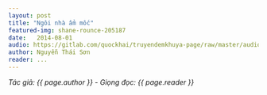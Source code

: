 ```yaml
---
layout: post
title: "Ngôi nhà ẩm mốc"
featured-img: shane-rounce-205187
date:   2014-08-01
audio: https://gitlab.com/quockhai/truyendemkhuya-page/raw/master/audio/2014_08_01.mp3 #2014_08_06.mp3
author: Nguyễn Thái Sơn
reader: ...
---
```


*Tác giả: {{ page.author }} - Giọng đọc: {{ page.reader }}*